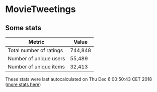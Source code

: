 # MovieTweetings
## Some stats

Metric | Value
--- | ---
Total number of ratings                 | 744,848
Number of unique users                  | 55,489
Number of unique items                  | 32,413
These stats were last autocalculated on Thu Dec 6 00:50:43 CET 2018  ([more stats here](./stats.md))

